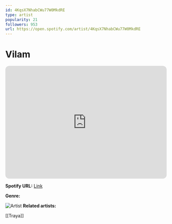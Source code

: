 ```yaml
---
id: 4KqsX7NhabCWu77W0MkdRE
type: artist
popularity: 21
followers: 953
url: https://open.spotify.com/artist/4KqsX7NhabCWu77W0MkdRE
---
```

# Vilam

<iframe style="border-radius:12px" src="https://open.spotify.com/embed/artist/4KqsX7NhabCWu77W0MkdRE" width="100%" height="352" frameBorder="0" allowfullscreen="" allow="autoplay; clipboard-write; encrypted-media; fullscreen; picture-in-picture" loading="lazy"></iframe>

**Spotify URL:** [Link](https://open.spotify.com/artist/4KqsX7NhabCWu77W0MkdRE)

**Genre:** 

![Artist](https://i.scdn.co/image/ab6761610000e5eba6ec5af3cc21897ce6b43852)
**Related artists:**

[[Traya]]
